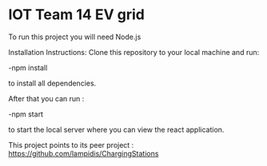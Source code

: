 # IOT Team 14 EV grid 

To run this project you will need Node.js

Installation Instructions:
Clone this repository to your local machine and run:

  -npm install

to install all dependencies.

After that you can run :

  -npm start
  
to start the local server where you can view the react application.

This project points to its peer project :
https://github.com/lampidis/ChargingStations
